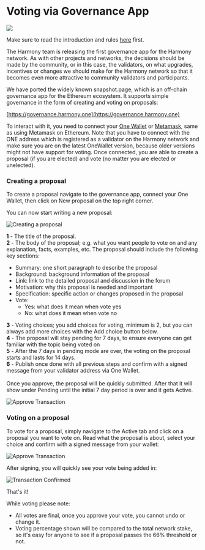 # Voting via Governance App

![](https://gblobscdn.gitbook.com/assets%2F-LlEOlYqEG\_GKuO5Rehq%2F-MUynOM53LJbGBV3znbC%2F-MUypHB7\_FDHp8DC26-w%2Fgovernance\_app1.jpg?alt=media\&token=3682ad92-235b-4fc7-b91d-afe7c477d2de)

Make sure to read the introduction and rules [here](./) first.

The Harmony team is releasing the first governance app for the Harmony network. As with other projects and networks, the decisions should be made by the community, or in this case, the validators, on what upgrades, incentives or changes we should make for the Harmony network so that it becomes even more attractive to community validators and participants.

We have ported the widely known snapshot.page, which is an off-chain governance app for the Ethereum ecosystem. It supports simple governance in the form of creating and voting on proposals:

[https://governance.harmony.one](https://governance.harmony.one)

To interact with it, you need to connect your [One Wallet](../../../general/wallets/browser-extensions-wallets/one-wallet.md) or [Metamask](../../../general/wallets/browser-extensions-wallets/metamask-wallet/), same as using Metamask on Ethereum. Note that you have to connect with the ONE address which is registered as a validator on the Harmony network and make sure you are on the latest OneWallet version, because older versions might not have support for voting. Once connected, you are able to create a proposal (if you are elected) and vote (no matter you are elected or unelected).

### Creating a proposal

To create a proposal navigate to the governance app, connect your One Wallet, then click on New proposal on the top right corner.

You can now start writing a new proposal:

![Creating a proposal](../../../.gitbook/assets/governance\_app2.png)

**1** - The title of the proposal.\
**2** - The body of the proposal; e.g. what you want people to vote on and any explanation, facts, examples, etc. The proposal should include the following key sections:

* Summary: one short paragraph to describe the proposal
* Background: background information of the proposal
* Link: link to the detailed proposal and discussion in the forum
* Motivation: why this proposal is needed and important
* Specification: specific action or changes proposed in the proposal
* Vote:
  * Yes: what does it mean when vote yes
  * No: what does it mean when vote no

**3** - Voting choices; you add choices for voting, minimum is 2, but you can always add more choices with the Add choice button below.\
**4** - The proposal will stay pending for 7 days, to ensure everyone can get familiar with the topic being voted on\
**5** - After the 7 days in pending mode are over, the voting on the proposal starts and lasts for 14 days.\
**6** - Publish once done with all previous steps and confirm with a signed message from your validator address via One Wallet.\
\
Once you approve, the proposal will be quickly submitted. After that it will show under Pending until the initial 7 day period is over and it gets Active.

![Approve Transaction](../../../.gitbook/assets/governance\_app3.png)

### Voting on a proposal

To vote for a proposal, simply navigate to the Active tab and click on a proposal you want to vote on. Read what the proposal is about, select your choice and confirm with a signed message from your wallet:

![Approve Transaction](../../../.gitbook/assets/governance\_app4.png)

After signing, you will quickly see your vote being added in:

![Transaction Confirmed](../../../.gitbook/assets/governance\_app5.png)

That's it!&#x20;

While voting please note:

* All votes are final, once you approve your vote, you cannot undo or change it.
* Voting percentage shown will be compared to the total network stake, so it's easy for anyone to see if a proposal passes the 66% threshold or not.
